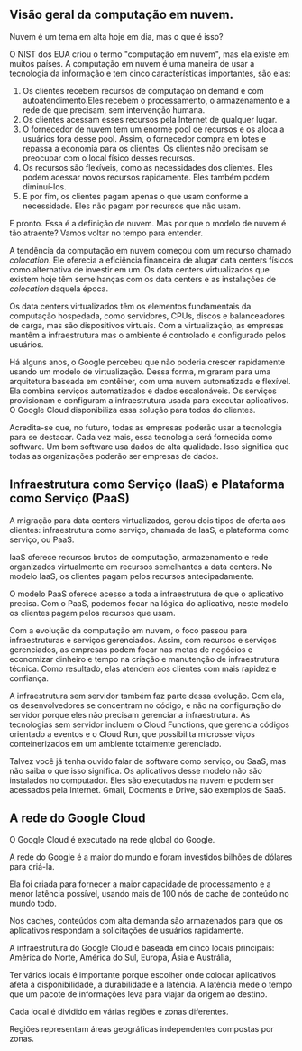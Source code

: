 ## Visão geral da computação em nuvem.

Nuvem é um tema em alta hoje em dia, mas o que é isso?

O NIST dos EUA criou o termo "computação em nuvem", mas ela existe em muitos países. A computação em nuvem é uma maneira de usar a tecnologia da informação e tem cinco características importantes, são elas:
1. Os clientes recebem recursos de computação on demand e com autoatendimento.Eles recebem o processamento, o armazenamento e a rede de que precisam, sem intervenção humana.
2. Os clientes acessam esses recursos pela Internet de qualquer lugar.
3. O fornecedor de nuvem tem um enorme pool de recursos e os aloca a usuários fora desse pool. Assim, o fornecedor compra em lotes e repassa a economia para os clientes. Os clientes não precisam se preocupar com o local físico desses recursos.
4. Os recursos são flexíveis, como as necessidades dos clientes. Eles podem acessar novos recursos rapidamente. Eles também podem diminuí-los.
5. E por fim, os clientes pagam apenas o que usam conforme a necessidade. Eles não pagam por recursos que não usam.

E pronto. Essa é a definição de nuvem. Mas por que o modelo de nuvem é tão atraente? Vamos voltar no tempo para entender.
 
A tendência da computação em nuvem começou com um recurso chamado _colocation_. Ele oferecia a eficiência financeira de alugar data centers físicos como alternativa de investir em um. Os data centers virtualizados que existem hoje têm semelhanças com os data centers e as instalações de _colocation_ daquela época.

Os data centers virtualizados têm os elementos fundamentais da computação hospedada, como servidores, CPUs, discos e balanceadores de carga, mas são dispositivos virtuais. Com a virtualização, as empresas mantêm a infraestrutura mas o ambiente é controlado e configurado pelos usuários.
 
Há alguns anos, o Google percebeu que não poderia crescer rapidamente usando um modelo de virtualização. Dessa forma, migraram para uma arquitetura baseada em contêiner, com uma nuvem automatizada e flexível. Ela combina serviços automatizados e dados escalonáveis. Os serviços provisionam e configuram a infraestrutura usada para executar aplicativos. O Google Cloud disponibiliza essa solução para todos do clientes.

Acredita-se que, no futuro, todas as empresas poderão usar a tecnologia para se destacar. Cada vez mais, essa tecnologia será fornecida como software. Um bom software usa dados de alta qualidade. Isso significa que todas as organizações poderão ser empresas de dados.

## Infraestrutura como Serviço (IaaS) e Plataforma como Serviço (PaaS)

A migração para data centers virtualizados, gerou dois tipos de oferta aos clientes: infraestrutura como serviço, chamada de IaaS, e plataforma como serviço, ou PaaS.

IaaS oferece recursos brutos de computação, armazenamento e rede organizados virtualmente em recursos semelhantes a data centers. No modelo IaaS, os clientes pagam pelos recursos antecipadamente. 

O modelo PaaS oferece acesso a toda a infraestrutura de que o aplicativo precisa. Com o PaaS, podemos focar na lógica do aplicativo, neste modelo os clientes pagam pelos recursos que usam.

Com a evolução da computação em nuvem, o foco passou para infraestruturas e serviços gerenciados. Assim, com recursos e serviços gerenciados, as empresas podem focar nas metas de negócios e economizar dinheiro e tempo na criação e manutenção de infraestrutura técnica. Como resultado, elas atendem aos clientes com mais rapidez e confiança.

A infraestrutura sem servidor também faz parte dessa evolução. Com ela, os desenvolvedores se concentram no código, e não na configuração do servidor porque eles não precisam gerenciar a infraestrutura. As tecnologias sem servidor incluem o Cloud Functions, que gerencia códigos orientado a eventos e o Cloud Run, que possibilita microsserviços conteinerizados em um ambiente totalmente gerenciado.

Talvez você já tenha ouvido falar de software como serviço, ou SaaS, mas não saiba o que isso significa. Os aplicativos desse modelo não são instalados no computador. Eles são executados na nuvem e podem ser acessados pela Internet. Gmail, Docments e Drive, são exemplos de SaaS.

## A rede do Google Cloud

O Google Cloud é executado na rede global do Google.

A rede do Google é a maior do mundo e foram investidos bilhões de dólares para criá-la.

Ela foi criada para fornecer a maior capacidade de processamento e a menor latência possível, usando mais de 100 nós de cache de conteúdo no mundo todo.

Nos caches, conteúdos com alta demanda são armazenados para que os aplicativos respondam a solicitações de usuários rapidamente.

A infraestrutura do Google Cloud é baseada em cinco locais principais: América do Norte, América do Sul, Europa, Ásia e Austrália,

Ter vários locais é importante porque escolher onde colocar aplicativos afeta a disponibilidade, a durabilidade e a latência. A latência mede o tempo que um pacote de informações leva para viajar da origem ao destino.

Cada local é dividido em várias regiões e zonas diferentes.

Regiões representam áreas geográficas independentes compostas por zonas.
